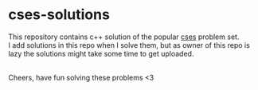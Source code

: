 # cses-solutions

This repository contains c++ solution of the popular <a href="https://cses.fi/problemset/">cses</a> problem set.
<br>I add solutions in this repo when I solve them, but as owner of this repo is lazy the solutions might take some time to get uploaded.

<br>Cheers, have fun solving these problems <3
